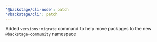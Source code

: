 ```yaml
---
'@backstage/cli-node': patch
'@backstage/cli': patch
---
```


Added `versions:migrate` command to help move packages to the new `@backstage-community` namespace
